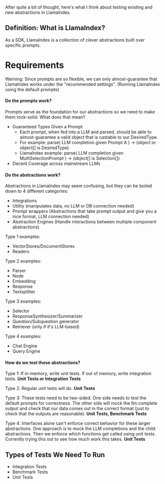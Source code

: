 After quite a bit of thought, here's what I think about testing existing and new abstractions in LlamaIndex.

## Definition: What is LlamaIndex?
As a SDK, LlamaIndex is a collection of clever abstractions built over specific prompts. 

# Requirements
Warning: Since prompts are so flexible, we can only almost-guarantee that LlamaIndex works under the "recommended settings". (Running LlamaIndex using the default prompts)

#### Do the prompts work?
Prompts serve as the foundation for our abstractions so we need to make them rock-solid. What does that mean? 
- Guaranteed Types Given a Prompt
  - Each prompt, when fed into a LLM and parsed, should be able to almost-guarantee a valid object that is castable to our DesiredType.
  - For example: parse( LLM completion given Prompt A ) -> (object or object[] is DesiredType)
  - LlamaIndex example: parse( LLM completion given MultiSelectionPrompt ) -> (object[] is Selection[])
- Decent Coverage across mainstream LLMs

#### Do the abstractions work?
Abstractions in LlamaIndex may seem confusing, but they can be boiled down to 4 different categories:
- Integrations
- Utility (manipulates data, no LLM or DB connection needed)
- Prompt wrappers (Abstractions that take prompt output and give you a nice format, LLM connection needed)
- Abstraction Engines (Handle interactions between multiple component abstractions)

Type 1 examples:
- VectorStores/DocumentStores
- Readers

Type 2 examples:
- Parser
- Node
- Embedding
- Response
- Textsplitter

Type 3 examples:
- Selector
- ResponseSynthesizer/Summarizer
- Question/Subquestion generator
- Retriever (only if it's LLM-based)

Type 4 examples:
- Chat Engine
- Query Engine

#### How do we test these abstractions?

Type 1:
If in-memory, write unit tests. If out of memory, write integration tests. **Unit Tests or Integration Tests**

Type 2: 
Regular unit tests will do. **Unit Tests**

Type 3:
These tests need to be two-sided. One side needs to test the default prompts for correctness. The other side will mock the llm.complete output and check that our data comes out in the correct format (just to check that the outputs are reasonable). **Unit Tests, Benchmark Tests**

Type 4:
Interfaces alone can't enforce correct behavior for these larger abstractions. One approach is to mock the LLM completions and the child abstractions. Then we enforce which functions get called using unit tests. Currently trying this out to see how much work this takes. **Unit Tests**

## Types of Tests We Need To Run
- Integration Tests
- Benchmark Tests
- Unit Tests
  
